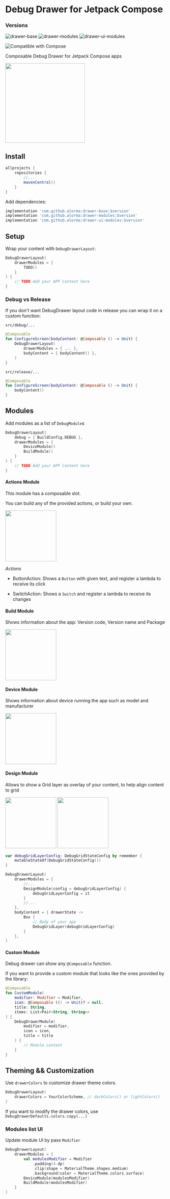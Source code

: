# Debug Drawer for Jetpack Compose

### Versions

![drawer-base](https://img.shields.io/badge/Base-0.6.0-brightgreen)
![drawer-modules](https://img.shields.io/badge/Modules-0.6.0-brightgreen)
![drawer-ui-modules](https://img.shields.io/badge/UI_Modules-0.6.0-brightgreen)

![Compatible with Compose](https://img.shields.io/badge/Compose-1.0.0--beta04-brightgreen)

Composable Debug Drawer for Jetpack Compose apps

<img width="250" src="art/drawer_demo.png" />

## Install

```groovy
allprojects {
    repositories {
        //...
        mavenCentral()
    }
}
```

Add dependencies:

```groovy
implementation 'com.github.alorma:drawer-base:$version'
implementation 'com.github.alorma:drawer-modules:$version'
implementation 'com.github.alorma:drawer-ui-modules:$version'
```

## Setup

Wrap your content with `DebugDrawerLayout`:

```kotlin
DebugDrawerLayout(
    drawerModules = {
        TODO()
    }
) {
    // TODO Add your APP Content here
}
```

### Debug vs Release

If you don't want DebugDrawer layout code in release you can wrap it on a custom function:

`src/debug/...`

```kotlin
@Composable
fun ConfigureScreen(bodyContent: @Composable () -> Unit) {
    DebugDrawerLayout(
        drawerModules = { ... },
        bodyContent = { bodyContent() },
    )
}
```

`src/release/...`

```kotlin
@Composable
fun ConfigureScreen(bodyContent: @Composable () -> Unit) {
    bodyContent()
}
```

## Modules

Add modules as a list of `DebugModule`s

```kotlin
DebugDrawerLayout(
    debug = { BuildConfig.DEBUG },
    drawerModules = {
        DeviceModule()
        BuildModule()
    }
) {
    // TODO Add your APP Content here
}
```

#### Actions Module

This module has a composable slot.

You can build any of the provided actions, or build your own.

<img width="160" src="art/actions_module.png" />

*Actions*

* ButtonAction: Shows a `Button` with given text, and register a lambda to receive its click

* SwitchAction: Shows a `Switch` and register a lambda to receive its changes

#### Build Module

Shows information about the app: Version code, Version name and Package

<img width="160" src="art/build_module.png" />

#### Device Module

Shows information about device running the app such as model and manufacturer

<img width="160" src="art/device_module.png" />

#### Design Module

Allows to show a Grid layer as overlay of your content, to help align content to grid

<img width="160" src="art/design_module_1.png" />
<img width="160" src="art/design_module_2.png" />

```kotlin
var debugGridLayerConfig: DebugGridStateConfig by remember {
    mutableStateOf(DebugGridStateConfig())
}

DebugDrawerLayout(
    drawerModules = {
        //...
        DesignModule(config = debugGridLayerConfig) {
            debugGridLayerConfig = it
        }
        //...
    },
    bodyContent = { drawerState ->
        Box {
            // Body of your app
            DebugGridLayer(debugGridLayerConfig)
        }
    },
)
```

#### Custom Module

Debug drawer can show any `@Composable` function.

If you want to provide a custom module that looks like the ones provided by the library:

```kotlin
@Composable
fun CustomModule(
    modifier: Modifier = Modifier,
    icon: @Composable (() -> Unit)? = null,
    title: String,
    items: List<Pair<String, String>>
) {
    DebugDrawerModule(
        modifier = modifier,
        icon = icon,
        title = title
    ) {
        // Module content
    }
}
```

## Theming && Customization

Use `drawerColors` to customize drawer theme colors.

```kotlin
DebugDrawerLayout(
    drawerColors = YourColorScheme, // darkColors() or lightColors()
)
```

If you want to modify the drawer colors, use `DebugDrawerDefaults.colors.copy(...)`

### Modules list UI

Update module UI by pass `Modifier`

```kotlin
DebugDrawerLayout(
    drawerModules = {
        val modulesModifier = Modifier
            .padding(4.dp)
            .clip(shape = MaterialTheme.shapes.medium)
            .background(color = MaterialTheme.colors.surface)
        DeviceModule(modulesModifier)
        BuildModule(modulesModifier)
    }
)
```
